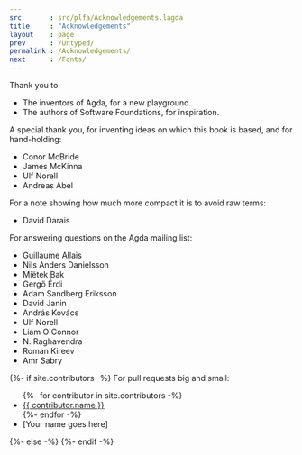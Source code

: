 ```yaml
---
src       : src/plfa/Acknowledgements.lagda
title     : "Acknowledgements"
layout    : page
prev      : /Untyped/
permalink : /Acknowledgements/
next      : /Fonts/
---
```


Thank you to:
  * The inventors of Agda, for a new playground.
  * The authors of Software Foundations, for inspiration.


A special thank you, for inventing ideas on which
this book is based, and for hand-holding:
  * Conor McBride
  * James McKinna
  * Ulf Norell
  * Andreas Abel


For a note showing how much more compact it is to avoid raw terms:
  * David Darais


For answering questions on the Agda mailing list:
  * Guillaume Allais
  * Nils Anders Danielsson
  * Miëtek Bak
  * Gergő Érdi
  * Adam Sandberg Eriksson
  * David Janin
  * András Kovács
  * Ulf Norell
  * Liam O'Connor
  * N. Raghavendra
  * Roman Kireev
  * Amr Sabry


<span class="force-end-of-list"></span>
{%- if site.contributors -%}
For pull requests big and small:
<ul>
{%- for contributor in site.contributors -%}
  <li><a href="https://github.com/{{ contributor.github_username }}">{{ contributor.name }}</a></li>
{%- endfor -%}
<li>[Your name goes here]</li>
</ul>
{%- else -%}
{%- endif -%}



